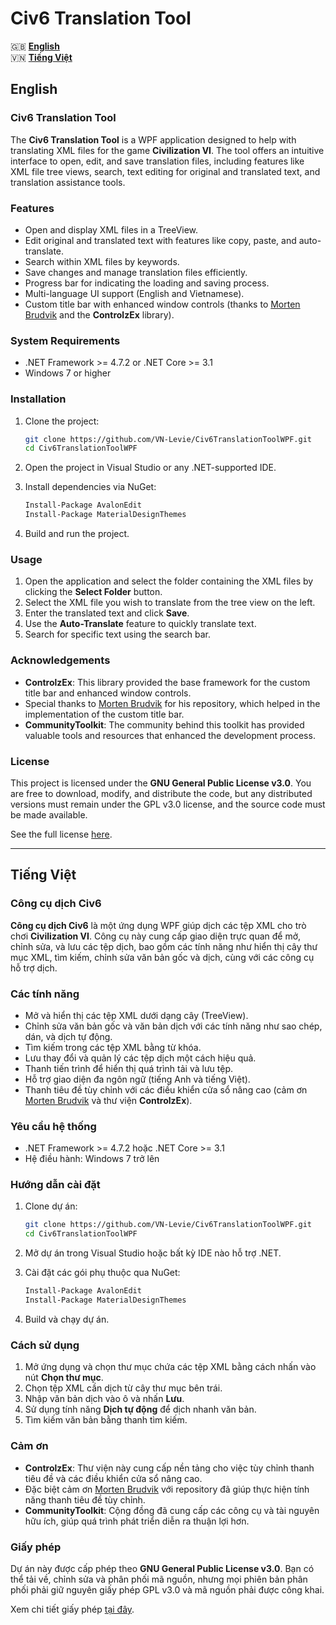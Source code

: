 # Civ6 Translation Tool

🇬🇧 [**English**](#english)  
🇻🇳 [**Tiếng Việt**](#vietnamese)


## <a name="english"></a> English

### Civ6 Translation Tool

The **Civ6 Translation Tool** is a WPF application designed to help with translating XML files for the game **Civilization VI**. The tool offers an intuitive interface to open, edit, and save translation files, including features like XML file tree views, search, text editing for original and translated text, and translation assistance tools.

### Features

- Open and display XML files in a TreeView.
- Edit original and translated text with features like copy, paste, and auto-translate.
- Search within XML files by keywords.
- Save changes and manage translation files efficiently.
- Progress bar for indicating the loading and saving process.
- Multi-language UI support (English and Vietnamese).
- Custom title bar with enhanced window controls (thanks to [Morten Brudvik](https://github.com/mortenbrudvik/custom-wpf-window-titlebar-with-snap-layout) and the **ControlzEx** library).

### System Requirements

- .NET Framework >= 4.7.2 or .NET Core >= 3.1
- Windows 7 or higher

### Installation

1. Clone the project:

   ```bash
   git clone https://github.com/VN-Levie/Civ6TranslationToolWPF.git
   cd Civ6TranslationToolWPF
   ```

2. Open the project in Visual Studio or any .NET-supported IDE.

3. Install dependencies via NuGet:

   ```bash
   Install-Package AvalonEdit
   Install-Package MaterialDesignThemes
   ```

4. Build and run the project.

### Usage

1. Open the application and select the folder containing the XML files by clicking the **Select Folder** button.
2. Select the XML file you wish to translate from the tree view on the left.
3. Enter the translated text and click **Save**.
4. Use the **Auto-Translate** feature to quickly translate text.
5. Search for specific text using the search bar.

### Acknowledgements

- **ControlzEx**: This library provided the base framework for the custom title bar and enhanced window controls.
- Special thanks to [Morten Brudvik](https://github.com/mortenbrudvik/custom-wpf-window-titlebar-with-snap-layout) for his repository, which helped in the implementation of the custom title bar.
- **CommunityToolkit**: The community behind this toolkit has provided valuable tools and resources that enhanced the development process.

### License

This project is licensed under the **GNU General Public License v3.0**. You are free to download, modify, and distribute the code, but any distributed versions must remain under the GPL v3.0 license, and the source code must be made available.

See the full license [here](https://www.gnu.org/licenses/gpl-3.0.en.html).

---

## <a name="vietnamese"></a> Tiếng Việt

### Công cụ dịch Civ6

**Công cụ dịch Civ6** là một ứng dụng WPF giúp dịch các tệp XML cho trò chơi **Civilization VI**. Công cụ này cung cấp giao diện trực quan để mở, chỉnh sửa, và lưu các tệp dịch, bao gồm các tính năng như hiển thị cây thư mục XML, tìm kiếm, chỉnh sửa văn bản gốc và dịch, cùng với các công cụ hỗ trợ dịch.

### Các tính năng

- Mở và hiển thị các tệp XML dưới dạng cây (TreeView).
- Chỉnh sửa văn bản gốc và văn bản dịch với các tính năng như sao chép, dán, và dịch tự động.
- Tìm kiếm trong các tệp XML bằng từ khóa.
- Lưu thay đổi và quản lý các tệp dịch một cách hiệu quả.
- Thanh tiến trình để hiển thị quá trình tải và lưu tệp.
- Hỗ trợ giao diện đa ngôn ngữ (tiếng Anh và tiếng Việt).
- Thanh tiêu đề tùy chỉnh với các điều khiển cửa sổ nâng cao (cảm ơn [Morten Brudvik](https://github.com/mortenbrudvik/custom-wpf-window-titlebar-with-snap-layout) và thư viện **ControlzEx**).

### Yêu cầu hệ thống

- .NET Framework >= 4.7.2 hoặc .NET Core >= 3.1
- Hệ điều hành: Windows 7 trở lên

### Hướng dẫn cài đặt

1. Clone dự án:

   ```bash
   git clone https://github.com/VN-Levie/Civ6TranslationToolWPF.git
   cd Civ6TranslationToolWPF
   ```

2. Mở dự án trong Visual Studio hoặc bất kỳ IDE nào hỗ trợ .NET.

3. Cài đặt các gói phụ thuộc qua NuGet:

   ```bash
   Install-Package AvalonEdit
   Install-Package MaterialDesignThemes
   ```

4. Build và chạy dự án.

### Cách sử dụng

1. Mở ứng dụng và chọn thư mục chứa các tệp XML bằng cách nhấn vào nút **Chọn thư mục**.
2. Chọn tệp XML cần dịch từ cây thư mục bên trái.
3. Nhập văn bản dịch vào ô và nhấn **Lưu**.
4. Sử dụng tính năng **Dịch tự động** để dịch nhanh văn bản.
5. Tìm kiếm văn bản bằng thanh tìm kiếm.

### Cảm ơn

- **ControlzEx**: Thư viện này cung cấp nền tảng cho việc tùy chỉnh thanh tiêu đề và các điều khiển cửa sổ nâng cao.
- Đặc biệt cảm ơn [Morten Brudvik](https://github.com/mortenbrudvik/custom-wpf-window-titlebar-with-snap-layout) với repository đã giúp thực hiện tính năng thanh tiêu đề tùy chỉnh.
- **CommunityToolkit**: Cộng đồng đã cung cấp các công cụ và tài nguyên hữu ích, giúp quá trình phát triển diễn ra thuận lợi hơn.

### Giấy phép

Dự án này được cấp phép theo **GNU General Public License v3.0**. Bạn có thể tải về, chỉnh sửa và phân phối mã nguồn, nhưng mọi phiên bản phân phối phải giữ nguyên giấy phép GPL v3.0 và mã nguồn phải được công khai.

Xem chi tiết giấy phép [tại đây](https://www.gnu.org/licenses/gpl-3.0.vi.html).



